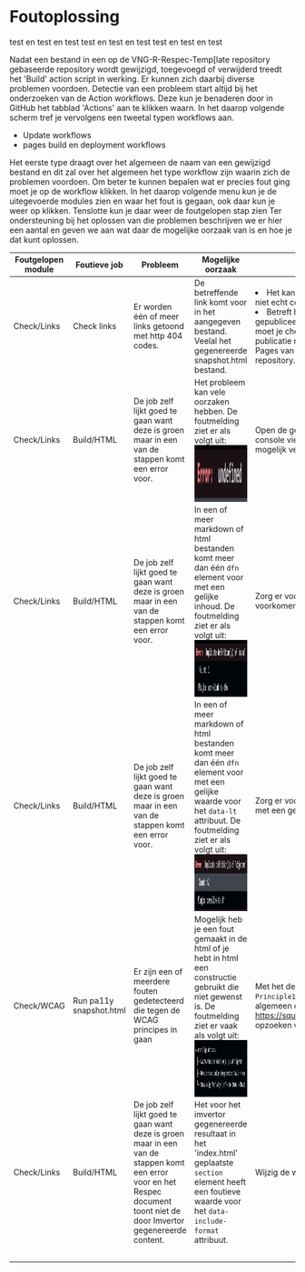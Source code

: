 # Foutoplossing

test en test en test
test en test en test
test en test en test


Nadat een bestand in een op de VNG-R-Respec-Temp[late repository gebaseerde repository wordt gewijzigd, toegevoegd of verwijderd treedt het 'Build' action script in werking. Er kunnen zich daarbij diverse problemen voordoen. 
Detectie van een probleem start altijd bij het onderzoeken van de Action workflows. Deze kun je benaderen door in GitHub het tabblad 'Actions' aan te klikken waarn. In het daarop volgende scherm tref je vervolgens een tweetal typen workflows aan.

* Update workflows
* pages build en deployment workflows

Het eerste type draagt over het algemeen de naam van een gewijzigd bestand en dit zal over het algemeen het type workflow zijn waarin zich de problemen voordoen. Om beter te kunnen bepalen wat er precies fout ging moet je op de workflow klikken.
In het daarop volgende menu kun je de uitegevoerde modules zien en waar het fout is gegaan, ook daar kun je weer op klikken. Tenslotte kun je daar weer de foutgelopen stap zien
Ter ondersteuning bij het oplossen van die problemen beschrijven we er hier een aantal en geven we aan wat daar de mogelijke oorzaak van is en hoe je dat kunt oplossen.

| Foutgelopen module | Foutieve job | Probleem | Mogelijke oorzaak | Oplossing |
| --- | --- | --- | --- | --- |
| Check/Links | Check links | Er worden één of meer links getoond met http 404 codes. | De betreffende link komt voor in het aangegeven bestand. Veelal het gegenereerde snapshot.html bestand. | <li>Het kan een in het document voorkomende url betreffen die niet echt correct hoeft te zijn. In dat geval kun je hem negeren.</li><li>Betreft het de link die vermeldt staat bij 'Deze versie', 'Laatst gepubliceerde versie', 'Laatste werkversie' of 'Vorige versie' dan moet je checken of de url wel overeenkomt met een in de publicatie repository geplaatste versie of met de url van de GitHub Pages van de Respec repository zelf. Corrigeer evt. de publicatie repository.</li> |
| Check/Links | Build/HTML | De job zelf lijkt goed te gaan want deze is groen maar in een van de stappen komt een error voor.| Het probleem kan vele oorzaken hebben. De foutmelding ziet er als volgt uit:</br><img align="left" width="100" height="100" src="./media/Foutmelding2.png"> | Open de gegenereerde GitHub Pages pagina en druk op F12. In de console view wordt de javascript error getoond. Deze kan je mogelijk verder brengen. |
| Check/Links | Build/HTML | De job zelf lijkt goed te gaan want deze is groen maar in een van de stappen komt een error voor.| In een of meer markdown of html bestanden komt meer dan één `dfn` element voor met een gelijke inhoud. De foutmelding ziet er als volgt uit:</br><img align="left" width="100" height="100" src="./media/Foutmelding3.png"> | Zorg er voor dat er geen duplicaat `dfn` elementen meer voorkomen. |
| Check/Links | Build/HTML | De job zelf lijkt goed te gaan want deze is groen maar in een van de stappen komt een error voor.| In een of meer markdown of html bestanden komt meer dan één `dfn` element voor met een gelijke waarde voor het `data-lt` attribuut. De foutmelding ziet er als volgt uit:</br><img align="left" width="100" height="100" src="./media/Foutmelding4.png"> | Zorg er voor dat er geen twee of meer `dfn` elementen voorkomen met een gelijke waarde voor het `data-lt` attribuut. |
| Check/WCAG | Run pa11y snapshot.html | Er zijn een of meerdere fouten gedetecteerd die tegen de WCAG principes in gaan | Mogelijk heb je een fout gemaakt in de html of je hebt in html een constructie gebruikt die niet gewenst is. De foutmelding ziet er vaak als volgt uit:<br/><img align="left" width="100" height="100" src="./media/Foutmelding1.png"> | Met het deel achter `WCAG2AA.` bijv. `Principle1.Guideline1_3.1_3_1.H49.AlignAttr` kun je over het algemeen op internet (bijv. op https://squizlabs.github.io/HTML_CodeSniffer/Standards/WCAG2/) opzoeken wat het probleem is. |
| Check/Links | Build/HTML | De job zelf lijkt goed te gaan want deze is groen maar in een van de stappen komt een error voor en het Respec document toont niet de door Imvertor gegenereerde content.| Het voor het imvertor gegenereerde resultaat in het 'index.html' geplaatste `section` element heeft een foutieve waarde voor het `data-include-format` attribuut. | Wijzig de waarde `md` in `html`. |
|  |  |  |  |  |
|  |  |  |  |  |
|  |  |  |  |  |
|  |  |  |  |  |
|  |  |  |  |  |
